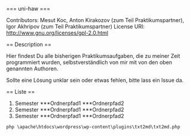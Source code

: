 === uni-haw ===

Contributors: Mesut Koc, Anton Kirakozov (zum Teil Praktikumspartner), Igor Akhripov (zum Teil Praktikumspartner)
License URI: http://www.gnu.org/licenses/gpl-2.0.html

== Description ==

Hier findest Du alle bisherigen Praktikumsaufgaben, die zu meiner Zeit programmiert wurden, selbstverständlich von mir mit von den oben genannten Authoren.

Sollte eine Lösung unklar sein oder etwas fehlen, bitte lass ein Issue da.

== Liste ==
1. Semester
***Ordnerpfad1
***Ordnerpfad2
2. Semester
***Ordnerpfad1
***Ordnerpfad2
3. Semester
***Ordnerpfad1
***Ordnerpfad2

```
php \apache\htdocs\wordpress\wp-content\plugins\txt2md\txt2md.php
``` 
